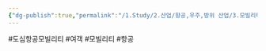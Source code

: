 ```yaml
---
{"dg-publish":true,"permalink":"/1.Study/2.산업/항공,우주,방위 산업/3.모빌리티/UAM/UAM_INFO/도심항공모빌리티/","created":"2024-11-20T21:02:29.674+09:00","updated":"2025-06-26T17:15:15.272+09:00"}
---
```


#도심항공모빌리티 #여객 #모빌리티 #항공 